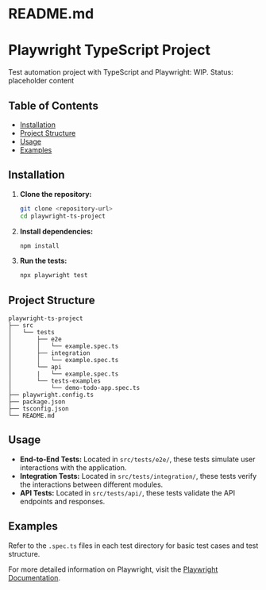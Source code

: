 # README.md

# Playwright TypeScript Project

Test automation project with TypeScript and Playwright: WIP. Status: placeholder content

## Table of Contents
- [Installation](#installation)
- [Project Structure](#project-structure)
- [Usage](#usage)
- [Examples](#examples)

## Installation

1. **Clone the repository:**
   ```bash
   git clone <repository-url>
   cd playwright-ts-project
   ```

2. **Install dependencies:**
   ```bash
   npm install
   ```

3. **Run the tests:**
   ```bash
   npx playwright test
   ```

## Project Structure

```
playwright-ts-project
├── src
│   └── tests
│       ├── e2e
│       │   └── example.spec.ts
│       ├── integration
│       │   └── example.spec.ts
│       └── api
│       |   └── example.spec.ts
│       └── tests-examples
│           └── demo-todo-app.spec.ts
├── playwright.config.ts
├── package.json
├── tsconfig.json
└── README.md
```

## Usage

- **End-to-End Tests:** Located in `src/tests/e2e/`, these tests simulate user interactions with the application.
- **Integration Tests:** Located in `src/tests/integration/`, these tests verify the interactions between different modules.
- **API Tests:** Located in `src/tests/api/`, these tests validate the API endpoints and responses.

## Examples

Refer to the `.spec.ts` files in each test directory for basic test cases and test structure. 

For more detailed information on Playwright, visit the [Playwright Documentation](https://playwright.dev/docs/intro).
